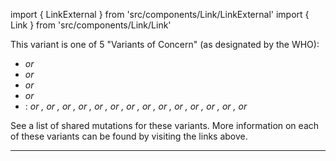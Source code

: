 import { LinkExternal } from 'src/components/Link/LinkExternal'
import { Link } from 'src/components/Link/Link'

This variant is one of 5 "Variants of Concern" (as designated by the WHO):
- <Var name="20I (Alpha, V1)" prefix=""/> or <Lin name="B.1.1.7" />
- <Var name="20H (Beta, V2)" prefix=""/> or <Lin name="B.1.351" />
- <Var name="20J (Gamma, V3)" prefix=""/> or <Lin name="P.1" />
- <Var name="21A (Delta)" prefix=""/> or <Lin name="B.1.617.2" />
- <Who name="Omicron" />: <Var name="21K (Omicron)" prefix =""/> or <Lin name="BA.1" />, <Var name="21L (Omicron)" prefix =""/> or <Lin name="BA.2" />,  <Var name="22A (Omicron)" prefix =""/> or <Lin name="BA.4" />, <Var name="22B (Omicron)" prefix =""/> or <Lin name="BA.5" />, <Var name="22C (Omicron)" prefix =""/> or <Lin name="BA.2.12.1" />, <Var name="22D (Omicron)" prefix =""/> or <Lin name="BA.2.75" />, <Var name="22E (Omicron)" prefix =""/> or <Lin name="BQ.1" />, <Var name="22F (Omicron)" prefix =""/> or <Lin name="XBB" />, <Var name="23A (Omicron)" prefix =""/> or <Lin name="XBB.1.5" />, <Var name="23B (Omicron)" prefix =""/> or <Lin name="XBB.1.16" />, <Var name="23C (Omicron)" prefix =""/> or <Lin name="CH.1.1" />, <Var name="23D (Omicron)" prefix =""/> or <Lin name="XBB.1.9" />, <Var name="23E (Omicron)" prefix =""/> or <Lin name="XBB.2.3" />, <Var name="23F (Omicron)" prefix =""/> or <Lin name="EG.5.1" />

See a <Link href="/shared-mutations">list of shared mutations</Link> for these variants. More information on each of these variants can be found by visiting the links above.

---
